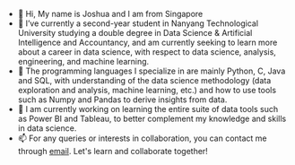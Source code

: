- 👋 Hi, My name is Joshua and I am from Singapore
- 👀 I’ve currently a second-year student in Nanyang Technological University studying a double degree in Data Science & Artificial Intelligence and Accountancy, and am currently seeking to learn more about a career in data science, with respect to data science, analysis, engineering, and machine learning.
- 🌱 The programming languages I specialize in are mainly Python, C, Java and SQL, with understanding of the data science methodology (data exploration and analysis, machine learning, etc.) and how to use tools such as Numpy and Pandas to derive insights from data.
- 💞️ I am currently working on learning the entire suite of data tools such as Power BI and Tableau, to better complement my knowledge and skills in data science.  
- 📫 For any queries or interests in collaboration, you can contact me through [email](josshhz11@gmail.com). Let's learn and collaborate together!

<!---
josshhz11/josshhz11 is a ✨ special ✨ repository because its `README.md` (this file) appears on your GitHub profile.
You can click the Preview link to take a look at your changes.
--->
